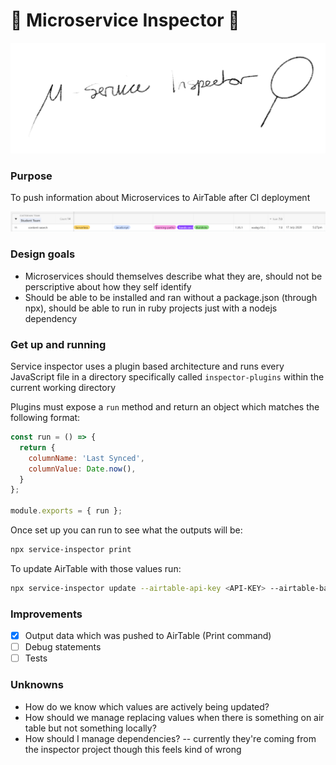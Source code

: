 # 🔎 Microservice Inspector 🔎

<p align="center">
  <a href="https://yarnpkg.com/">
    <img alt="Yarn" src="https://raw.githubusercontent.com/Compulsed/service-inspector/master/inspector.png?raw=true" width="546">
  </a>
</p>

### Purpose
To push information about Microservices to AirTable after CI deployment

<p align="center">
  <a href="https://yarnpkg.com/">
    <img alt="Yarn" src="https://raw.githubusercontent.com/Compulsed/service-inspector/master/airtable.png?raw=true" width="546">
  </a>
</p>

### Design goals
- Microservices should themselves describe what they are, should not be perscriptive about how they self identify
- Should be able to be installed and ran without a package.json (through npx), should be able to run in ruby projects just with a nodejs dependency

### Get up and running

Service inspector uses a plugin based architecture and runs every JavaScript file in a directory specifically called `inspector-plugins` within the current working directory

Plugins must expose a `run` method and return an object which matches the following format:

```js
const run = () => {
  return {
    columnName: 'Last Synced',
    columnValue: Date.now(),
  }
};

module.exports = { run };
```

Once set up you can run to see what the outputs will be:
```sh
npx service-inspector print
```

To update AirTable with those values run:
```sh
npx service-inspector update --airtable-api-key <API-KEY> --airtable-base-id appnEws1PUhekz5jh  --airtable-table-name Microservices --airtable-row-id recTrwiBViF1PS6vm
```


### Improvements
- [x] Output data which was pushed to AirTable (Print command)
- [ ] Debug statements
- [ ] Tests

### Unknowns
- How do we know which values are actively being updated?
- How should we manage replacing values when there is something on air table but not something locally?
- How should I manage dependencies? -- currently they're coming from the inspector project though this feels kind of wrong